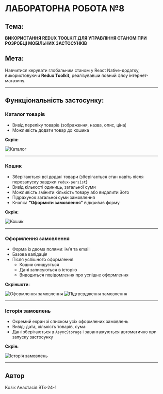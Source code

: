 # ЛАБОРАТОРНА РОБОТА №8

## Тема:
**ВИКОРИСТАННЯ REDUX TOOLKIT ДЛЯ УПРАВЛІННЯ СТАНОМ ПРИ РОЗРОБЦІ МОБІЛЬНИХ ЗАСТОСУНКІВ**

## Мета:
Навчитися керувати глобальним станом у React Native-додатку, використовуючи **Redux Toolkit**, реалізувавши повний флоу інтернет-магазину.

---

## Функціональність застосунку:

### Каталог товарів

- Вивід переліку товарів (зображення, назва, опис, ціна)
- Можливість додати товар до кошика

**Скрін:**

![Каталог](screenshots/foto1.png)

---

### Кошик

- Зберігаються всі додані товари (зберігається стан навіть після перезапуску завдяки `redux-persist`)
- Вивід кількості одиниць, загальної суми
- Можливість змінити кількість товару або видалити його
- Підрахунок загальної суми замовлення
- Кнопка **"Оформити замовлення"** відкриває форму

**Скрін:**

![Кошик](screenshots/foto2.png)

---

### Оформлення замовлення

- Форма із двома полями: ім’я та email
- Базова валідація
- Після успішного оформлення:
  - Кошик очищується
  - Дані записуються в історію
  - Виводиться повідомлення про успішне оформлення

**Скріншоти:**

![Оформлення замовлення](screenshots/foto3.png)
![Підтвердження замовлення](screenshots/foto4.png)

---

### Історія замовлень

- Окремий екран зі списком усіх оформлених замовлень
- Вивід: дата, кількість товарів, сума
- Дані зберігаються в `AsyncStorage` і завантажуються автоматично при запуску застосунку

**Скрін:**

![Історія замовлень](screenshots/foto5.png)

---

## Автор
Козік Анастасія ВТк-24-1
